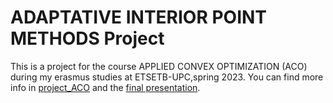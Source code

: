 # ADAPTATIVE INTERIOR POINT METHODS Project
This is a project for the course APPLIED CONVEX OPTIMIZATION (ACO) during my erasmus studies at ETSETB-UPC,spring 2023.
You can find more info in [project_ACO](https://github.com/MDadopoulos/ADAPTATIVE-INTERIOR-POINT-METHODS/blob/834ca97df67bb1e29579afc9b311a96f2371d9cc/Project_ACO_23.pdf) and the [final presentation](https://github.com/MDadopoulos/ADAPTATIVE-INTERIOR-POINT-METHODS/blob/834ca97df67bb1e29579afc9b311a96f2371d9cc/Presentation_MICHAIL_DADOPOULOS.pdf).
